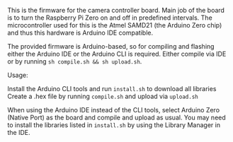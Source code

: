 This is the firmware for the camera controller board. Main job of the board is to turn the Raspberry Pi Zero on and off in predefined intervals.
The microcontroller used for this is the Atmel SAMD21 (the Arduino Zero chip) and thus this hardware is Arduino IDE compatible.

The provided firmware is Arduino-based, so for compiling and flashing either the Arduino IDE or the Arduino CLI is required.
Either compile via IDE or by running `sh compile.sh && sh upload.sh`.

Usage:

Install the Arduino CLI tools and run `install.sh` to download all libraries  
Create a .hex file by running `compile.sh` and upload via `upload.sh` 

When using the Arduino IDE instead of the CLI tools, select Arduino Zero (Native Port) as the board and compile and upload as usual. You may need to install the libraries listed in `install.sh` by using the Library Manager in the IDE.